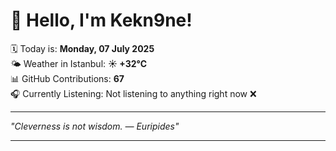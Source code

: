 # 👋 Hello, I'm Kekn9ne!

🗓️ Today is: **Monday, 07 July 2025**  
🌤️ Weather in Istanbul: **☀️   +32°C**  
📊 GitHub Contributions: **67**  
🎧 Currently Listening: Not listening to anything right now ❌

---

_"Cleverness is not wisdom. — *Euripides*"_

---
